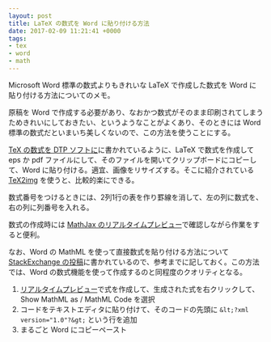```yaml
---
layout: post
title: LaTeX の数式を Word に貼り付ける方法
date: 2017-02-09 11:21:41 +0000
tags: 
- tex
- word
- math
---
```

Microsoft Word 標準の数式よりもきれいな LaTeX で作成した数式を Word に貼り付ける方法についてのメモ。

原稿を Word で作成する必要があり、なおかつ数式がそのまま印刷されてしまうためきれいにしておきたい、というようなことがよくあり、そのときには Word 標準の数式だといまいち美しくないので、この方法を使うことにする。

[TeX の数式を DTP ソフトに](https://texwiki.texjp.org/?TeX%E3%81%AE%E6%95%B0%E5%BC%8F%E3%82%92DTP%E3%82%BD%E3%83%95%E3%83%88%E3%81%AB)に書かれているように、LaTeX で数式を作成して eps か pdf ファイルにして、そのファイルを開いてクリップボードにコピーして、Word に貼り付ける。適宜、画像をリサイズする。そこに紹介されている [TeX2img](http://island.geocities.jp/loveinequality/) を使うと、比較的楽にできる。

数式番号をつけるときには、2列1行の表を作り罫線を消して、左の列に数式を、右の列に列番号を入れる。

数式の作成時には [MathJax のリアルタイムプレビュー](http://genkuroki.web.fc2.com/MathJax/LivePreviewMathJax-jquery.html)で確認しながら作業をすると便利。

なお、Word の MathML を使って直接数式を貼り付ける方法について[StackExchange の投稿](http://tex.stackexchange.com/a/115065)に書かれているので、参考までに記しておく。この方法では、Word の数式機能を使って作成するのと同程度のクオリティとなる。

1. [リアルタイムプレビュー](http://genkuroki.web.fc2.com/MathJax/LivePreviewMathJax-jquery.html)で式を作成して、生成された式を右クリックして、Show MathML as / MathML Code を選択
2. コードをテキストエディタに貼り付けて、そのコードの先頭に ``&lt;?xml version="1.0"?&gt;`` という行を追加
3. まるごと Word にコピーペースト
